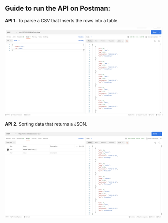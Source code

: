 ## Guide to run the API on Postman:

**API 1.** To parse a CSV that Inserts the rows into a table.

![Postman Screenshot 1](https://github.com/varunishad/API_project/blob/main/api1_ss.png?raw=true)


**API 2.** Sorting data that returns a JSON.

![Postman Screenshot 2](https://github.com/varunishad/API_project/blob/main/api2_ss.png?raw=true)



